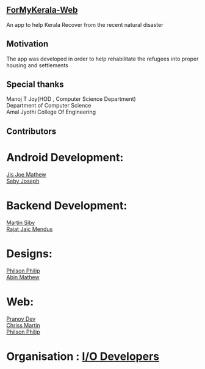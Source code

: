 ## [ForMyKerala-Web](http://www.formykerala.in/)
An app to help Kerala Recover from the recent natural disaster

## Motivation
The app was developed in order to help rehabilitate the refugees into proper housing and settlements
## Special thanks
  Manoj T Joy(HOD , Computer Science Department)<br>
  Department of Computer Science<br>
  Amal Jyothi College Of Engineering
## Contributors

# Android Development: 
  [Jis Joe Mathew](jisjoemathew@gmail.com)<br>
  [Seby Joseph](sjkappen@gmail.com)
  
  
# Backend Development:
  [Martin Siby](https://github.com/martin-raven)<br>
  [Rajat Jaic Mendus](https://github.com/rjmendus)
  
  
# Designs:
  [Philson Philip](https://github.com/philson-philip)<br>
  [Abin Mathew](https://github.com/abinm8)


# Web:
  [Pranoy Dev](https://github.com/devpranoy)<br>
  [Chriss Martin](https://github.com/chrissmartin)<br>
  [Philson Philip](https://github.com/philson-philip)


# Organisation : [I/O Developers](https://iodev.co.in/)
  
